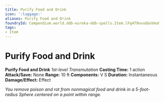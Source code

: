 ```yaml
---
title: Purify Food and Drink
icon: ':luggage:'
aliases: Purify Food and Drink
foundryId: Compendium.world.ddb-eureka-ddb-spells.Item.lFq4T9nvuGGoVmuN
tags:
- Item
---
```


# Purify Food and Drink

**Purify Food and Drink**
_1st-level Transmutation_
**Casting Time:** 1 action
**Attack/Save:** None
**Range:** 10 ft
**Components:** V S
**Duration:** Instantaneous
**Damage/Effect:** Effect

*You remove poison and rot from nonmagical food and drink in a 5-foot-radius Sphere centered on a point within range.*